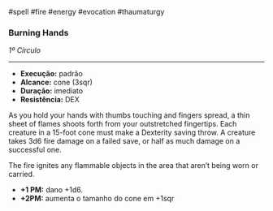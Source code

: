 #spell #fire #energy #evocation #thaumaturgy 
### Burning Hands
*1º Círculo*
___
- **Execução:** padrão
- **Alcance:** cone (3sqr)
- **Duração:** imediato
- **Resistência:** DEX

As you hold your hands with thumbs touching and fingers spread, a thin sheet of flames shoots forth from your outstretched fingertips. Each creature in a 15-foot cone must make a Dexterity saving throw. A creature takes 3d6 fire damage on a failed save, or half as much damage on a successful one.  

The fire ignites any flammable objects in the area that aren’t being worn or carried. 

- **+1 PM:** dano +1d6.
- **+2PM:** aumenta o tamanho do cone em +1sqr
